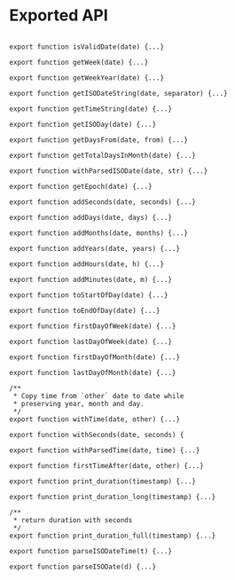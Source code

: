 Exported API
============

```

export function isValidDate(date) {...}
```

```
export function getWeek(date) {...}
```

```
export function getWeekYear(date) {...}
```

```
export function getISODateString(date, separator) {...}
```

```
export function getTimeString(date) {...}
```

```
export function getISODay(date) {...}
```

```
export function getDaysFrom(date, from) {...}
```

```
export function getTotalDaysInMonth(date) {...}
```

```
export function withParsedISODate(date, str) {...}
```

```
export function getEpoch(date) {...}
```

```
export function addSeconds(date, seconds) {...}
```

```
export function addDays(date, days) {...}
```

```
export function addMonths(date, months) {...}
```

```
export function addYears(date, years) {...}
```

```
export function addHours(date, h) {...}
```

```
export function addMinutes(date, m) {...}
```

```
export function toStartOfDay(date) {...}
```

```
export function toEndOfDay(date) {...}
```

```
export function firstDayOfWeek(date) {...}
```

```
export function lastDayOfWeek(date) {...}
```

```
export function firstDayOfMonth(date) {...}
```

```
export function lastDayOfMonth(date) {...}
```

```
/**
 * Copy time from `other` date to date while
 * preserving year, month and day.
 */
export function withTime(date, other) {...}
```

```
export function withSeconds(date, seconds) {
```

```
export function withParsedTime(date, time) {...}
```

```
export function firstTimeAfter(date, other) {...}
```

```
export function print_duration(timestamp) {...}
```

```
export function print_duration_long(timestamp) {...}
```

```
/**
 * return duration with seconds
 */
export function print_duration_full(timestamp) {...}
```

```
export function parseISODateTime(t) {...}
```

```
export function parseISODate(d) {...}
```
